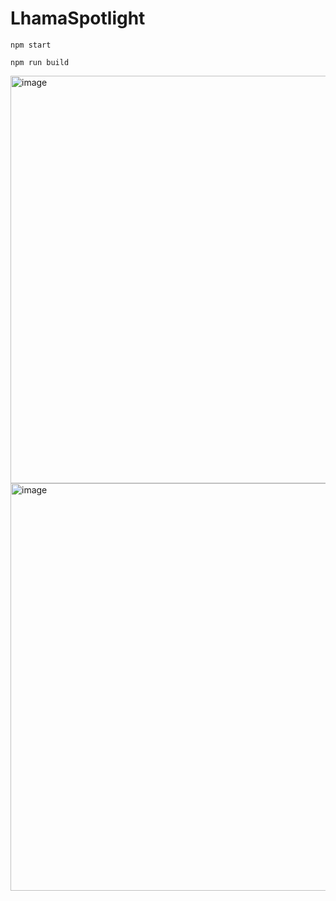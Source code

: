 # LhamaSpotlight

```
npm start
```

```
npm run build
```

<img width="652" alt="image" src="https://github.com/user-attachments/assets/cb9919e7-95aa-4461-adc2-291dd12d055c" />

<img width="652" alt="image" src="https://github.com/user-attachments/assets/bb44393e-f829-47d4-be63-541460939aab" />